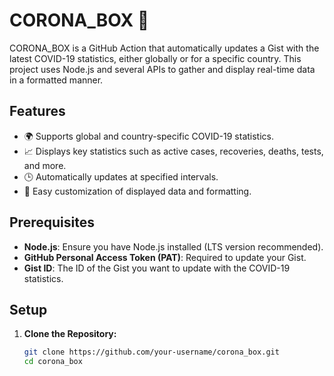 # CORONA_BOX 🦠

CORONA_BOX is a GitHub Action that automatically updates a Gist with the latest COVID-19 statistics, either globally or for a specific country. This project uses Node.js and several APIs to gather and display real-time data in a formatted manner.

## Features

- 🌍 Supports global and country-specific COVID-19 statistics.
- 📈 Displays key statistics such as active cases, recoveries, deaths, tests, and more.
- 🕒 Automatically updates at specified intervals.
- 🎨 Easy customization of displayed data and formatting.

## Prerequisites

- **Node.js**: Ensure you have Node.js installed (LTS version recommended).
- **GitHub Personal Access Token (PAT)**: Required to update your Gist.
- **Gist ID**: The ID of the Gist you want to update with the COVID-19 statistics.

## Setup

1. **Clone the Repository:**

   ```bash
   git clone https://github.com/your-username/corona_box.git
   cd corona_box
   ```
